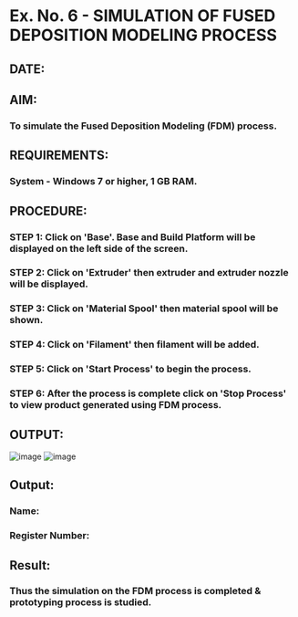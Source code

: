 # Ex. No. 6 - SIMULATION OF FUSED DEPOSITION MODELING PROCESS

## DATE: 
## AIM:
### To simulate the Fused Deposition Modeling (FDM) process.

## REQUIREMENTS:
### System - Windows 7 or higher, 1 GB RAM.

## PROCEDURE:
### STEP 1: Click on 'Base'. Base and Build Platform will be displayed on the left side of the screen.
### STEP 2: Click on 'Extruder' then extruder and extruder nozzle will be displayed.
### STEP 3: Click on 'Material Spool' then material spool will be shown.
### STEP 4: Click on 'Filament' then filament will be added.
### STEP 5: Click on 'Start Process' to begin the process.
### STEP 6: After the process is complete click on 'Stop Process' to view product generated using FDM process.

## OUTPUT:
![image](https://github.com/arshitha7/Ex.-No---6.-SIMULATION-OF-FUSED-DEPOSITION-MODELING-PROCESS/assets/144979143/19db015d-cd26-423a-a7b6-1034a8556a44)
![image](https://github.com/arshitha7/Ex.-No---6.-SIMULATION-OF-FUSED-DEPOSITION-MODELING-PROCESS/assets/144979143/61e3c3d4-3200-4ac3-b967-d9c444bf0f63)


## Output:

### Name:
### Register Number:

## Result:
### Thus the simulation on the FDM process is completed & prototyping process is studied.
